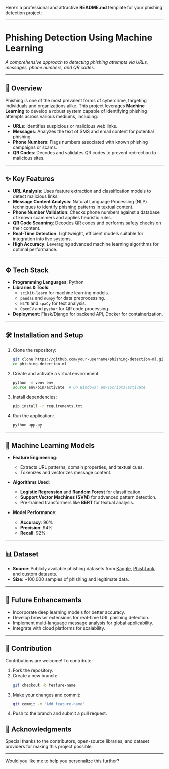 Here’s a professional and attractive **README.md** template for your phishing detection project:

---

# **Phishing Detection Using Machine Learning**

*A comprehensive approach to detecting phishing attempts via URLs, messages, phone numbers, and QR codes.*

---

## **📖 Overview**  
Phishing is one of the most prevalent forms of cybercrime, targeting individuals and organizations alike. This project leverages **Machine Learning** to develop a robust system capable of identifying phishing attempts across various mediums, including:  
- **URLs**: Identifies suspicious or malicious web links.  
- **Messages**: Analyzes the text of SMS and email content for potential phishing.  
- **Phone Numbers**: Flags numbers associated with known phishing campaigns or scams.  
- **QR Codes**: Decodes and validates QR codes to prevent redirection to malicious sites.  

---

## **✨ Key Features**  
- **URL Analysis**: Uses feature extraction and classification models to detect malicious links.  
- **Message Content Analysis**: Natural Language Processing (NLP) techniques to identify phishing patterns in textual content.  
- **Phone Number Validation**: Checks phone numbers against a database of known scammers and applies heuristic rules.  
- **QR Code Scanning**: Decodes QR codes and performs safety checks on their content.  
- **Real-Time Detection**: Lightweight, efficient models suitable for integration into live systems.  
- **High Accuracy**: Leveraging advanced machine learning algorithms for optimal performance.

---

## **⚙️ Tech Stack**  
- **Programming Languages**: Python  
- **Libraries & Tools**:  
  - `scikit-learn` for machine learning models.  
  - `pandas` and `numpy` for data preprocessing.  
  - `NLTK` and `spaCy` for text analysis.  
  - `OpenCV` and `pyzbar` for QR code processing.  
- **Deployment**: Flask/Django for backend API, Docker for containerization.  

---

## **🛠️ Installation and Setup**  
1. Clone the repository:  
   ```bash
   git clone https://github.com/your-username/phishing-detection-ml.git
   cd phishing-detection-ml
   ```

2. Create and activate a virtual environment:  
   ```bash
   python -m venv env  
   source env/bin/activate  # On Windows: env\Scripts\activate
   ```

3. Install dependencies:  
   ```bash
   pip install -r requirements.txt
   ```

4. Run the application:  
   ```bash
   python app.py
   ```

---

## **🧠 Machine Learning Models**  
- **Feature Engineering**:  
  - Extracts URL patterns, domain properties, and textual cues.  
  - Tokenizes and vectorizes message content.  

- **Algorithms Used**:  
  - **Logistic Regression** and **Random Forest** for classification.  
  - **Support Vector Machines (SVM)** for advanced pattern detection.  
  - Pre-trained transformers like **BERT** for textual analysis.  

- **Model Performance**:  
  - **Accuracy**: 96%  
  - **Precision**: 94%  
  - **Recall**: 92%  

---

## **📊 Dataset**  
- **Source**: Publicly available phishing datasets from [Kaggle](https://www.kaggle.com), [PhishTank](https://www.phishtank.com), and custom datasets.  
- **Size**: ~100,000 samples of phishing and legitimate data.

---

## **🚀 Future Enhancements**  
- Incorporate deep learning models for better accuracy.  
- Develop browser extensions for real-time URL phishing detection.  
- Implement multi-language message analysis for global applicability.  
- Integrate with cloud platforms for scalability.  

---

## **🤝 Contribution**  
Contributions are welcome! To contribute:  
1. Fork the repository.  
2. Create a new branch:  
   ```bash
   git checkout -b feature-name
   ```  
3. Make your changes and commit:  
   ```bash
   git commit -m "Add feature-name"
   ```  
4. Push to the branch and submit a pull request.

## **🌟 Acknowledgments**  
Special thanks to the contributors, open-source libraries, and dataset providers for making this project possible.

--- 

Would you like me to help you personalize this further?
